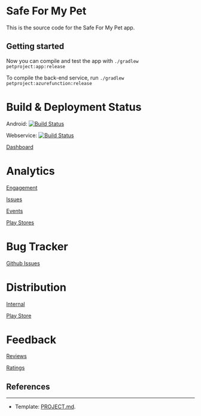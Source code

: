 # Safe For My Pet

This is the source code for the Safe For My Pet app.

## Getting started

Now you can compile and test the app with `./gradlew petproject:app:release`

To compile the back-end service, run `./gradlew petproject:azurefunction:release`

# Build & Deployment Status

Android: [![Build Status](https://dev.azure.com/CRamsan/PetProject/_apis/build/status/PetProject-Android?branchName=master)](https://dev.azure.com/CRamsan/PetProject/_build/latest?definitionId=3&branchName=master)

Webservice: [![Build Status](https://dev.azure.com/CRamsan/PetProject/_apis/build/status/PetProject-Webservice?branchName=master)](https://dev.azure.com/CRamsan/PetProject/_build/latest?definitionId=8&branchName=master)

[Dashboard](https://dev.azure.com/CRamsan/PetProject/_dashboards/dashboard/077ec3a4-eee6-4d37-a7ab-df06988c8fc4)

# Analytics

[Engagement](https://appcenter.ms/users/cramsan/apps/Pet-Project-1/analytics/overview)

[Issues](https://appcenter.ms/users/cramsan/apps/Pet-Project-1/crashes/errors?version=&appBuild=&period=last30Days&status=&errorType=all&sortCol=lastError&sortDir=desc)

[Events](https://appcenter.ms/users/cramsan/apps/Pet-Project-1/analytics/events)

[Play Stores](https://play.google.com/apps/publish/?account=6214892269219109827#StatisticsPlace:p=com.cramsan.petproject&statms=ALL_ACTIVE_DEVICE_EVENTS_INTERVAL&statgs=DAILY&statd=OS_VERSION&statc=true&dvals=@OVERALL@&dvals=28&dvals=29&dvals=26&dvals=24&cask=false&statdr=20200704-20200802&statcdr=20200405-20200504&grdk=@OVERALL@&bpk=3:3ef4c27cc69b19f5)

# Bug Tracker

[Github Issues](https://github.com/CRamsan/PetProject/labels/petproject)

# Distribution
[Internal](https://install.appcenter.ms/users/cramsan/apps/Pet-Project-1/distribution_groups/development)

[Play Store](https://play.google.com/store/apps/details?id=com.cramsan.petproject)

# Feedback

[Reviews](https://play.google.com/apps/publish/?account=6214892269219109827#ReviewsPlace:p=com.cramsan.petproject&appid=4973759825635320328)

[Ratings](https://play.google.com/apps/publish/?account=6214892269219109827#RatingsPlace:p=com.cramsan.petproject&appid=4973759825635320328)

## References
---

- Template: [PROJECT.md](../docs/templates/PROJECT.md).
